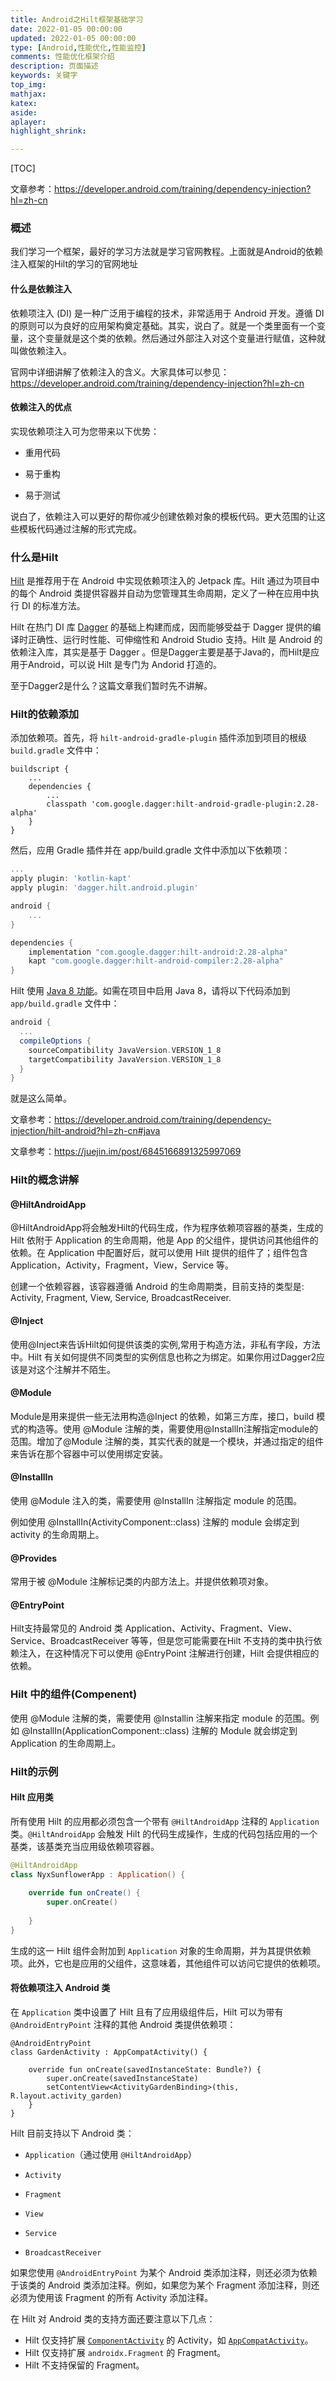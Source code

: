```yaml
---
title: Android之Hilt框架基础学习
date: 2022-01-05 00:00:00
updated: 2022-01-05 00:00:00
type: [Android,性能优化,性能监控]
comments: 性能优化框架介绍
description: 页面描述
keywords: 关键字
top_img:
mathjax:
katex:
aside:
aplayer:
highlight_shrink:

---
```


[TOC]



文章参考：https://developer.android.com/training/dependency-injection?hl=zh-cn



### 概述

我们学习一个框架，最好的学习方法就是学习官网教程。上面就是Android的依赖注入框架的Hilt的学习的官网地址

#### 什么是依赖注入

依赖项注入 (DI) 是一种广泛用于编程的技术，非常适用于 Android 开发。遵循 DI 的原则可以为良好的应用架构奠定基础。其实，说白了。就是一个类里面有一个变量，这个变量就是这个类的依赖。然后通过外部注入对这个变量进行赋值，这种就叫做依赖注入。

官网中详细讲解了依赖注入的含义。大家具体可以参见：https://developer.android.com/training/dependency-injection?hl=zh-cn

#### 依赖注入的优点

实现依赖项注入可为您带来以下优势：

- 重用代码

- 易于重构

- 易于测试

说白了，依赖注入可以更好的帮你减少创建依赖对象的模板代码。更大范围的让这些模板代码通过注解的形式完成。

### 什么是Hilt

[Hilt](https://developer.android.com/training/dependency-injection/hilt-android?hl=zh-cn) 是推荐用于在 Android 中实现依赖项注入的 Jetpack 库。Hilt 通过为项目中的每个 Android 类提供容器并自动为您管理其生命周期，定义了一种在应用中执行 DI 的标准方法。

Hilt 在热门 DI 库 [Dagger](https://developer.android.com/training/dependency-injection/dagger-basics?hl=zh-cn) 的基础上构建而成，因而能够受益于 Dagger 提供的编译时正确性、运行时性能、可伸缩性和 Android Studio 支持。Hilt 是 Android 的依赖注入库，其实是基于 Dagger 。但是Dagger主要是基于Java的，而Hilt是应用于Android，可以说 Hilt 是专门为 Andorid 打造的。

至于Dagger2是什么？这篇文章我们暂时先不讲解。



### Hilt的依赖添加

添加依赖项。首先，将 `hilt-android-gradle-plugin` 插件添加到项目的根级 `build.gradle` 文件中：

```
buildscript {
    ...
    dependencies {
        ...
        classpath 'com.google.dagger:hilt-android-gradle-plugin:2.28-alpha'
    }
}
```

然后，应用 Gradle 插件并在 app/build.gradle 文件中添加以下依赖项：

```groovy
...
apply plugin: 'kotlin-kapt'
apply plugin: 'dagger.hilt.android.plugin'

android {
    ...
}

dependencies {
    implementation "com.google.dagger:hilt-android:2.28-alpha"
    kapt "com.google.dagger:hilt-android-compiler:2.28-alpha"
}
```

Hilt 使用 [Java 8 功能](https://developer.android.com/studio/write/java8-support?hl=zh-cn)。如需在项目中启用 Java 8，请将以下代码添加到 `app/build.gradle` 文件中：

```groovy
android {
  ...
  compileOptions {
    sourceCompatibility JavaVersion.VERSION_1_8
    targetCompatibility JavaVersion.VERSION_1_8
  }
}
```

就是这么简单。

文章参考：https://developer.android.com/training/dependency-injection/hilt-android?hl=zh-cn#java

文章参考：https://juejin.im/post/6845166891325997069



### Hilt的概念讲解

#### @HiltAndroidApp

@HiltAndroidApp将会触发Hilt的代码生成，作为程序依赖项容器的基类，生成的 Hilt 依附于 Application 的生命周期，他是 App 的父组件，提供访问其他组件的依赖。在 Application 中配置好后，就可以使用 Hilt 提供的组件了；组件包含 Application，Activity，Fragment，View，Service 等。

创建一个依赖容器，该容器遵循 Android 的生命周期类，目前支持的类型是: Activity, Fragment, View, Service, BroadcastReceiver.

#### @Inject

使用@Inject来告诉Hilt如何提供该类的实例,常用于构造方法，非私有字段，方法中。Hilt 有关如何提供不同类型的实例信息也称之为绑定。如果你用过Dagger2应该是对这个注解并不陌生。

#### @Module

Module是用来提供一些无法用构造@Inject 的依赖，如第三方库，接口，build 模式的构造等。使用 @Module 注解的类，需要使用@InstallIn注解指定module的范围。增加了@Module 注解的类，其实代表的就是一个模块，并通过指定的组件来告诉在那个容器中可以使用绑定安装。

#### @InstallIn

使用 @Module 注入的类，需要使用 @InstallIn 注解指定 module 的范围。

例如使用 @InstallIn(ActivityComponent::class) 注解的 module 会绑定到 activity 的生命周期上。

#### @Provides

常用于被 @Module 注解标记类的内部方法上。并提供依赖项对象。

#### @EntryPoint


Hilt支持最常见的 Android 类 Application、Activity、Fragment、View、Service、BroadcastReceiver 等等，但是您可能需要在Hilt 不支持的类中执行依赖注入，在这种情况下可以使用 @EntryPoint 注解进行创建，Hilt 会提供相应的依赖。


### Hilt 中的组件(Compenent)

使用 @Module 注解的类，需要使用 @Installin 注解来指定 module 的范围。例如 @InstallIn(ApplicationComponent::class) 注解的 Module 就会绑定到 Application 的生命周期上。



### Hilt的示例

#### Hilt 应用类

所有使用 Hilt 的应用都必须包含一个带有 `@HiltAndroidApp` 注释的 `Application` 类。`@HiltAndroidApp` 会触发 Hilt 的代码生成操作，生成的代码包括应用的一个基类，该基类充当应用级依赖项容器。

```kotlin
@HiltAndroidApp
class NyxSunflowerApp : Application() {
   
    override fun onCreate() {
        super.onCreate()
      
    }
}
```

生成的这一 Hilt 组件会附加到 `Application` 对象的生命周期，并为其提供依赖项。此外，它也是应用的父组件，这意味着，其他组件可以访问它提供的依赖项。



#### 将依赖项注入 Android 类

在 `Application` 类中设置了 Hilt 且有了应用级组件后，Hilt 可以为带有 `@AndroidEntryPoint` 注释的其他 Android 类提供依赖项：

```
@AndroidEntryPoint
class GardenActivity : AppCompatActivity() {

    override fun onCreate(savedInstanceState: Bundle?) {
        super.onCreate(savedInstanceState)
        setContentView<ActivityGardenBinding>(this, R.layout.activity_garden)
    }
}
```

Hilt 目前支持以下 Android 类：

- `Application`（通过使用 `@HiltAndroidApp`）

- `Activity`

- `Fragment`

- `View`

- `Service`

- `BroadcastReceiver`

如果您使用 `@AndroidEntryPoint` 为某个 Android 类添加注释，则还必须为依赖于该类的 Android 类添加注释。例如，如果您为某个 Fragment 添加注释，则还必须为使用该 Fragment 的所有 Activity 添加注释。

在 Hilt 对 Android 类的支持方面还要注意以下几点：

- Hilt 仅支持扩展 [`ComponentActivity`](https://developer.android.com/reference/kotlin/androidx/activity/ComponentActivity?hl=zh-cn) 的 Activity，如 [`AppCompatActivity`](https://developer.android.com/reference/kotlin/androidx/appcompat/app/AppCompatActivity?hl=zh-cn)。
- Hilt 仅支持扩展 `androidx.Fragment` 的 Fragment。
- Hilt 不支持保留的 Fragment。










